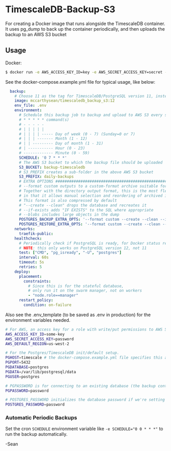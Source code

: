 # TimescaleDB-Backup-S3
For creating a Docker image that runs alongside the TimescaleDB container. It uses pg_dump to back up the container periodically, and then uploads the backup to an AWS S3 bucket

## Usage

Docker:
```sh
$ docker run -e AWS_ACCESS_KEY_ID=key -e AWS_SECRET_ACCESS_KEY=secret -e AWS_BUCKET=my-bucket -e AWS_DEFAULT_REGION=us-west-2 -e S3_PREFIX=subfolder -e PGDATABASE=dbname -e PGUSER=user -e PGPASSWORD=password -e PGHOST=localhost mccarthysean/timescaledb_backup_s3:12
```

See the docker-compose.example.yml file for typical usage, like below:
```yaml
  backup:
    # Choose 11 as the tag for TimescaleDB/PostgreSQL version 11, instead of 12
    image: mccarthysean/timescaledb_backup_s3:12
    env_file: .env
    environment:
      # Schedule this backup job to backup and upload to AWS S3 every so often
      # * * * * * command(s)
      # - - - - -
      # | | | | |
      # | | | | ----- Day of week (0 - 7) (Sunday=0 or 7)
      # | | | ------- Month (1 - 12)
      # | | --------- Day of month (1 - 31)
      # | ----------- Hour (0 - 23)
      # ------------- Minute (0 - 59)
      SCHEDULE: '0 7 * * *'
      # The AWS S3 bucket to which the backup file should be uploaded
      S3_BUCKET: backup-timescaledb
      # S3_PREFIX creates a sub-folder in the above AWS S3 bucket
      S3_PREFIX: daily-backups
      # EXTRA OPTIONS #######################################################################
      # --format custom outputs to a custom-format archive suitable for input into pg_restore
      # Together with the directory output format, this is the most flexible output format
      # in that it allows manual selection and reordering of archived items during restore.
      # This format is also compressed by default
      # "--create --clean" drops the database and recreates it
      # --if-exists adds "IF EXISTS" to the SQL where appropriate
      # --blobs includes large objects in the dump
      POSTGRES_BACKUP_EXTRA_OPTS: '--format custom --create --clean --if-exists --blobs'
      POSTGRES_RESTORE_EXTRA_OPTS: '--format custom --create --clean --if-exists --jobs 2'
    networks:
      traefik-public:
    healthcheck:
      # Periodically check if PostgreSQL is ready, for Docker status reporting
      # NOTE: this only works on PostgreSQL version 12, not 11
      test: ["CMD", "pg_isready", "-U", "postgres"]
      interval: 60s
      timeout: 5s
      retries: 5
    deploy:
      placement:
        constraints:
          # Since this is for the stateful database,
          # only run it on the swarm manager, not on workers
          - "node.role==manager"
      restart_policy:
        condition: on-failure
```

Also see the .env_template (to be saved as .env in production) for the environment variables needed.
```bash
# For AWS, an access key for a role with write/put permissions to AWS S3 bucket
AWS_ACCESS_KEY_ID=some-key
AWS_SECRET_ACCESS_KEY=password
AWS_DEFAULT_REGION=us-west-2

# For the Postgres/TimescaleDB init/default setup.
PGHOST=timescale # the docker-compose.example.yml file specifies this as timescale
PGPORT=5432
PGDATABASE=postgres
PGDATA=/var/lib/postgresql/data
PGUSER=postgres

# PGPASSWORD is for connecting to an existing database (the backup container needs this)
PGPASSWORD=password

# POSTGRES_PASSWORD initializes the database password if we're setting up a brand new TimescaleDB container/volume
POSTGRES_PASSWORD=password
```
### Automatic Periodic Backups

Set the cron `SCHEDULE` environment variable like `-e SCHEDULE="0 0 * * *"` to run the backup automatically.

-Sean